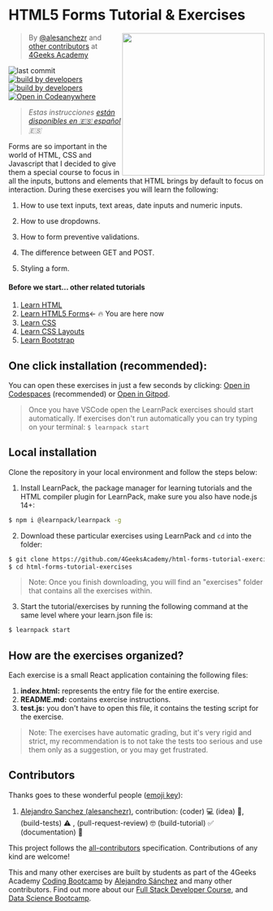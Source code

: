 <!-- hide -->
# HTML5 Forms Tutorial & Exercises
<a href="https://www.4geeksacademy.co"><img height="280" align="right" src="https://github.com/4GeeksAcademy/html-forms-tutorial-exercises/blob/master/.learn/assets/badge.png?raw=true"></a>

> By [@alesanchezr](https://twitter.com/alesanchezr) and [other contributors](https://github.com/4GeeksAcademy/html-forms-tutorial-exercises/graphs/contributors) at [4Geeks Academy](https://4geeksacademy.co/)

![last commit](https://img.shields.io/github/last-commit/4geeksacademy/html-forms-tutorial-exercises)
[![build by developers](https://img.shields.io/badge/build_by-Developers-blue)](https://breatheco.de)
[![build by developers](https://img.shields.io/twitter/follow/4geeksacademy?style=social&logo=twitter)](https://twitter.com/4geeksacademy)
[![Open in Codeanywhere](https://img.shields.io/badge/Open%20in-Codeanywhere-7f3f97)](https://app.codeanywhere.com/#https://github.com/4GeeksAcademy/html-forms-tutorial-exercises)

> *Estas instrucciones [están disponibles en 🇪🇸 español](https://github.com/4GeeksAcademy/html-forms-tutorial-exercises/blob/master/README.es.md) :es:*

<!-- endhide -->

Forms are so important in the world of HTML, CSS and Javascript that I decided to give them a special course to focus in all the inputs, buttons and elements that HTML brings by default to focus on interaction. During these exercises you will learn the following:

1. How to use text inputs, text areas, date inputs and numeric inputs.

2. How to use dropdowns.

3. How to form preventive validations.

4. The difference between GET and POST.

5. Styling a form.

<!-- hide -->
#### Before we start... other related tutorials

<ol>
  <li><a href="https://github.com/4GeeksAcademy/html-tutorial-exercises-course">Learn HTML</a></li>
    <li><a href="https://github.com/4GeeksAcademy/html-forms-tutorial-exercises">Learn HTML5 Forms</a>← 🔥 You are here now</li>
  <li><a href="https://github.com/4GeeksAcademy/css-tutorial-exercises-course">Learn CSS</a></li>
  <li><a href="https://github.com/4GeeksAcademy/css-layouts-tutorial-exercises">Learn CSS Layouts</a></li>
  <li><a href="https://github.com/4GeeksAcademy/bootstrap-exercises-tutorial">Learn Bootstrap</a></li>
</ol>

## One click installation (recommended):

You can open these exercises in just a few seconds by clicking: [Open in Codespaces](https://codespaces.new/?repo=4GeeksAcademy/html-forms-tutorial-exercises) (recommended) or [Open in Gitpod](https://gitpod.io#https://github.com/4GeeksAcademy/html-forms-tutorial-exercises.git).

> Once you have VSCode open the LearnPack exercises should start automatically. If exercises don't run automatically you can try typing on your terminal: `$ learnpack start`

## Local installation

Clone the repository in your local environment and follow the steps below:

1. Install LearnPack, the package manager for learning tutorials and the HTML compiler plugin for LearnPack, make sure you also have node.js 14+:

```bash
$ npm i @learnpack/learnpack -g
```

2. Download these particular exercises using LearnPack and `cd` into the folder:

```bash
$ git clone https://github.com/4GeeksAcademy/html-forms-tutorial-exercises
$ cd html-forms-tutorial-exercises
```

> Note: Once you finish downloading, you will find an "exercises" folder that contains all the exercises within.

3. Start the tutorial/exercises by running the following command at the same level where your learn.json file is:

```bash
$ learnpack start
```
<!-- endhide -->

## How are the exercises organized?

Each exercise is a small React application containing the following files:

1. **index.html:** represents the entry file for the entire exercise.
2. **README.md:** contains exercise instructions.
3. **test.js:** you don't have to open this file, it contains the testing script for the exercise.

> Note: The exercises have automatic grading, but it's very rigid and strict, my recommendation is to not take the tests too serious and use them only as a suggestion, or you may get frustrated.

## Contributors

Thanks goes to these wonderful people ([emoji key](https://github.com/kentcdodds/all-contributors#emoji-key)):

1. [Alejandro Sanchez (alesanchezr)](https://github.com/alesanchezr), contribution: (coder)  💻 (idea) 🤔, (build-tests) ⚠️ , (pull-request-review) 🤓 
(build-tutorial) ✅  (documentation) 📖

This project follows the [all-contributors](https://github.com/kentcdodds/all-contributors) specification. Contributions of any kind are welcome!

This and many other exercises are built by students as part of the 4Geeks Academy [Coding Bootcamp](https://4geeksacademy.com/us/coding-bootcamp) by [Alejandro Sánchez](https://twitter.com/alesanchezr) and many other contributors. Find out more about our [Full Stack Developer Course](https://4geeksacademy.com/us/coding-bootcamps/part-time-full-stack-developer), and  [Data Science Bootcamp](https://4geeksacademy.com/us/coding-bootcamps/datascience-machine-learning).
